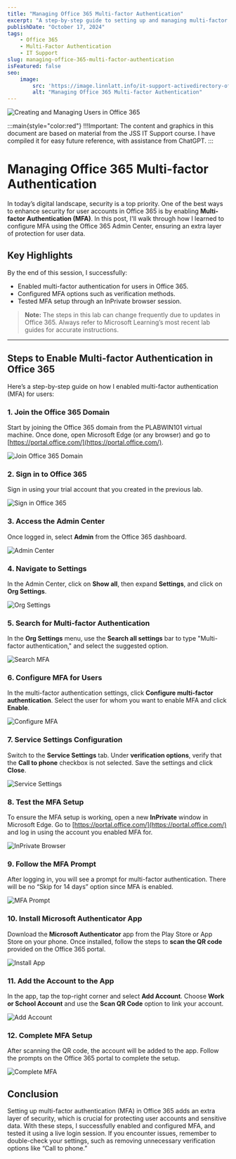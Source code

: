 ```yaml
---
title: "Managing Office 365 Multi-factor Authentication"
excerpt: "A step-by-step guide to setting up and managing multi-factor authentication in Office 365, enhancing security for user accounts."
publishDate: "October 17, 2024"
tags:
    - Office 365
    - Multi-Factor Authentication
    - IT Support
slug: managing-office-365-multi-factor-authentication
isFeatured: false
seo:
    image:
        src: 'https://image.linnlatt.info/it-support-activedirectory-office365-techskill.jpg'
        alt: "Managing Office 365 Multi-factor Authentication"
---
```


![Creating and Managing Users in Office 365](https://cdn-dynmedia-1.microsoft.com/is/image/microsoftcorp/RF-Microsoft-M365-Sizzle_tbmnl_en-us?scl=1 "Hero Image")

:::main{style="color:red"}
!!!Important: The content and graphics in this document are based on material from the JSS IT Support course. I have compiled it for easy future reference, with assistance from ChatGPT.
:::

# **Managing Office 365 Multi-factor Authentication**

In today’s digital landscape, security is a top priority. One of the best ways to enhance security for user accounts in Office 365 is by enabling **Multi-factor Authentication (MFA)**. In this post, I'll walk through how I learned to configure MFA using the Office 365 Admin Center, ensuring an extra layer of protection for user data.

## Key Highlights

By the end of this session, I successfully:

- Enabled multi-factor authentication for users in Office 365.
- Configured MFA options such as verification methods.
- Tested MFA setup through an InPrivate browser session.

> **Note:** The steps in this lab can change frequently due to updates in Office 365. Always refer to Microsoft Learning’s most recent lab guides for accurate instructions.

---

## Steps to Enable Multi-factor Authentication in Office 365

Here’s a step-by-step guide on how I enabled multi-factor authentication (MFA) for users:

### 1. **Join the Office 365 Domain**

   Start by joining the Office 365 domain from the PLABWIN101 virtual machine. Once done, open Microsoft Edge (or any browser) and go to [https://portal.office.com/](https://portal.office.com/).

   ![Join Office 365 Domain](https://www.jobskillshare.org/wp-content/uploads/2022/02/word-image-91.png)

### 2. **Sign in to Office 365**

   Sign in using your trial account that you created in the previous lab.

   ![Sign in Office 365](https://www.jobskillshare.org/wp-content/uploads/2022/02/word-image-92.png)

### 3. **Access the Admin Center**

   Once logged in, select **Admin** from the Office 365 dashboard.

   ![Admin Center](https://www.jobskillshare.org/wp-content/uploads/2022/02/word-image-93.png)

### 4. **Navigate to Settings**

   In the Admin Center, click on **Show all**, then expand **Settings**, and click on **Org Settings**.

   ![Org Settings](https://www.jobskillshare.org/wp-content/uploads/2022/02/word-image-96.png)

### 5. **Search for Multi-factor Authentication**

   In the **Org Settings** menu, use the **Search all settings** bar to type "Multi-factor authentication," and select the suggested option.

   ![Search MFA](https://www.jobskillshare.org/wp-content/uploads/2022/02/word-image-97.png)

### 6. **Configure MFA for Users**

   In the multi-factor authentication settings, click **Configure multi-factor authentication**. Select the user for whom you want to enable MFA and click **Enable**.

   ![Configure MFA](https://www.jobskillshare.org/wp-content/uploads/2022/02/word-image-100.png)

### 7. **Service Settings Configuration**

   Switch to the **Service Settings** tab. Under **verification options**, verify that the **Call to phone** checkbox is not selected. Save the settings and click **Close**.

   ![Service Settings](https://www.jobskillshare.org/wp-content/uploads/2022/02/word-image-103.png)

### 8. **Test the MFA Setup**

   To ensure the MFA setup is working, open a new **InPrivate** window in Microsoft Edge. Go to [https://portal.office.com/](https://portal.office.com/) and log in using the account you enabled MFA for.

   ![InPrivate Browser](https://www.jobskillshare.org/wp-content/uploads/2022/02/word-image-105.png)

### 9. **Follow the MFA Prompt**

   After logging in, you will see a prompt for multi-factor authentication. There will be no “Skip for 14 days” option since MFA is enabled.

   ![MFA Prompt](https://www.jobskillshare.org/wp-content/uploads/2022/02/word-image-107.png)

### 10. **Install Microsoft Authenticator App**

   Download the **Microsoft Authenticator** app from the Play Store or App Store on your phone. Once installed, follow the steps to **scan the QR code** provided on the Office 365 portal.

   ![Install App](https://www.jobskillshare.org/wp-content/uploads/2022/02/word-image-108.png)

### 11. **Add the Account to the App**

   In the app, tap the top-right corner and select **Add Account**. Choose **Work or School Account** and use the **Scan QR Code** option to link your account.

   ![Add Account](https://www.jobskillshare.org/wp-content/uploads/2022/02/word-image-111.png)

### 12. **Complete MFA Setup**

   After scanning the QR code, the account will be added to the app. Follow the prompts on the Office 365 portal to complete the setup.

   ![Complete MFA](https://www.jobskillshare.org/wp-content/uploads/2022/02/word-image-113.png)

## Conclusion

Setting up multi-factor authentication (MFA) in Office 365 adds an extra layer of security, which is crucial for protecting user accounts and sensitive data. With these steps, I successfully enabled and configured MFA, and tested it using a live login session. If you encounter issues, remember to double-check your settings, such as removing unnecessary verification options like “Call to phone.”
